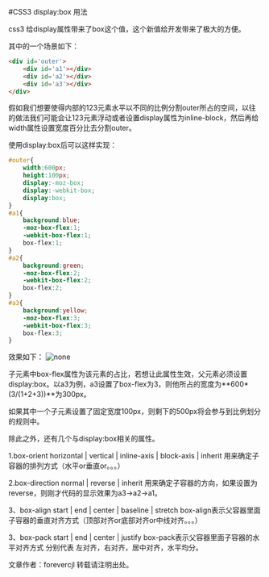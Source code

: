 #CSS3 display:box 用法

css3 给display属性带来了box这个值，这个新值给开发带来了极大的方便。

其中的一个场景如下：

```html
<div id='outer'>
	<div id='a1'></div>
	<div id='a2'></div>
	<div id='a3'></div>
</div>
```

假如我们想要使得内部的123元素水平以不同的比例分割outer所占的空间，以往的做法我们可能会让123元素浮动或者设置display属性为inline-block，然后再给width属性设置宽度百分比去分割outer。

使用display:box后可以这样实现：

```css
#outer{
	width:600px;
    height:100px;
    display:-moz-box;
    display:-webkit-box;
    display:box;
}
#a1{
    background:blue;
    -moz-box-flex:1;
    -webkit-box-flex:1;
    box-flex:1;
}
#a2{
    background:green;
    -moz-box-flex:2;
    -webkit-box-flex:2;
    box-flex:2;
}
#a3{
    background:yellow;
    -moz-box-flex:3;
    -webkit-box-flex:3;
    box-flex:3;
}
```
效果如下：
![none](http://img.blog.csdn.net/20150512195648399)

子元素中box-flex属性为该元素的占比，若想让此属性生效，父元素必须设置display:box。以a3为例，a3设置了box-flex为3，则他所占的宽度为**600*(3/(1+2+3))**为300px。

如果其中一个子元素设置了固定宽度100px，则剩下的500px将会参与到比例划分的规则中。

除此之外，还有几个与display:box相关的属性。

1.box-orient
horizontal | vertical | inline-axis | block-axis | inherit
用来确定子容器的排列方式（水平or垂直or。。。）

2.box-direction
normal | reverse | inherit
用来确定子容器的方向，如果设置为reverse，则刚才代码的显示效果为a3->a2->a1。

3、box-align
start | end | center | baseline | stretch
box-align表示父容器里面子容器的垂直对齐方式（顶部对齐or底部对齐or中线对齐。。。）

3、box-pack
start | end | center | justify
box-pack表示父容器里面子容器的水平对齐方式
分别代表
左对齐，右对齐，居中对齐，水平均分。

文章作者：forevercjl
转载请注明出处。









